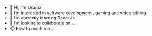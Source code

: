 - 👋 Hi, I’m Usama
- 👀 I’m interested in software development , gaming and video editing.
- 🌱 I’m currently learning  React Js .
- 💞️ I’m looking to collaborate on ...
- 📫 How to reach me ...

<!---
Raptor171/Raptor171 is a ✨ special ✨ repository because its `README.md` (this file) appears on your GitHub profile.
You can click the Preview link to take a look at your changes.
--->
